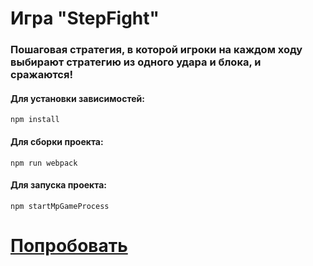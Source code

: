 # Игра "StepFight"

### Пошаговая стратегия, в которой игроки на каждом ходу выбирают стратегию из одного удара и блока, и сражаются!

#### Для установки зависимостей:
 `npm install`
#### Для сборки проекта:
 `npm run webpack`
#### Для запуска проекта:
 `npm startMpGameProcess`

# [Попробовать](https://stepfighting.herokuapp.com)
